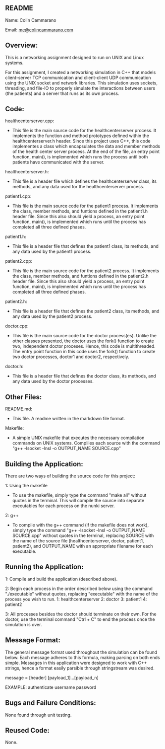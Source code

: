 README
---------------------------

Name: Colin Cammarano

Email: me@colincammarano.com

Overview:
---------------------------

This is a networking assignment designed to run on UNIX and Linux systems.

For this assignment, I created a networking simulation in C++ that models client-server TCP communication and client-client UDP communication using the UNIX socket and network libraries. This simulation uses sockets, threading, and file-IO to properly simulate the interactions between users (the patients) and a server that runs as its own process.

Code:
---------------------------

healthcenterserver.cpp:
+ This file is the main source code for the healthcenterserver process. It implements the function and method prototypes defined within the healthcenterserver.h header. Since this project uses C++, this code implementes a class which encapsulates the data and member methods of the health center server process. At the end of the file, an entry point function, main(), is implemented which runs the process until both patients have communicated with the server.

healthcenterserver.h:
+ This file is a header file which defines the healthcenterserver class, its methods, and any data used for the healthcenterserver process.

patient1.cpp:
+ This file is the main source code for the patient1 process. It implements the class, member methods, and funtions defined in the patient1.h header file. Since this also should yield a process, an entry point function, main(), is implemented which runs until the process has completed all three defined phases.

patient1.h:
+ This file is a header file that defines the patient1 class, its methods, and any data used by the patient1 process.

patient2.cpp:
+ This file is the main source code for the patient2 process. It implements the class, member methods, and funtions defined in the patient2.h header file. Since this also should yield a process, an entry point function, main(), is implemented which runs until the process has completed all three defined phases.

patient2.h:
+ This file is a header file that defines the patient2 class, its methods, and any data used by the patient2 process.

doctor.cpp:
+ This file is the main source code for the doctor process(es). Unlike the other classes presented, the doctor uses the fork() function to create two, independent doctor proceses. Hence, this code is multithreaded. The entry point function in this code uses the fork() function to create two doctor processes, doctor1 and doctor2, respectively.

doctor.h:
+ This file is a header file that defines the doctor class, its methods, and any data used by the doctor processes.

Other Files:
---------------------------

README.md:
+ This file. A readme written in the markdown file format.

Makefile:
+ A simple UNIX makefile that executes the necessary compilation commands on UNIX systems. Compliles each source with the command "g++ -lsocket -lnsl -o OUTPUT_NAME SOURCE.cpp"

Building the Application:
---------------------------

There are two ways of building the source code for this project:

1: Using the makefile
 + To use the makefile, simply type the command "make all" without quotes in the terminal. This will compile the source into separate executables for each process on the nunki server.

2: g++
 + To compile with the g++ command (if the makefile does not work), simply type the command "g++ -lsocket -lnsl -o OUTPUT_NAME SOURCE.cpp" without quotes in the terminal, replacing SOURCE with the name of the source file (healthcenterserver, doctor, patient1, patient2), and OUTPUT_NAME with an appropriate filename for each executable.

Running the Application:
---------------------------

1: Compile and build the application (described above).

2: Begin each process in the order described below using the command "./executable" without quotes, replacing "executable" with the name of the process you wish to run.
	1: healthcenterserver
	2: doctor
	3: patient1
	4: patient2

3: All processes besides the doctor should terminate on their own. For the doctor, use the terminal command "Ctrl + C" to end the process once the simulation is over.

Message Format:
---------------------------

The general message format used throughout the simulation can be found below. Each message adheres to this formula, making parsing on both ends simple. Messages in this application were designed to work with C++ strings, hence a format easily parsible through stringstream was desired.

message = [header] [payload_1]...[payload_n]

EXAMPLE: authenticate username password

Bugs and Failure Conditions:
---------------------------

None found through unit testing.

Reused Code:
---------------------------

None.
